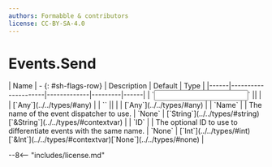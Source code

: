```yaml
---
authors: Formabble & contributors
license: CC-BY-SA-4.0
---
```



# Events.Send

<div class="sh-parameters" markdown="1">
| Name | - {: #sh-flags-row} | Description | Default | Type |
|------|---------------------|-------------|---------|------|
| `<input>` || | | [`Any`](../../types/#any) |
| `<output>` || | | [`Any`](../../types/#any) |
| `Name` |  | The name of the event dispatcher to use. | `None` | [`String`](../../types/#string)[`&String`](../../types/#contextvar) |
| `ID` |  | The optional ID to use to differentiate events with the same name. | `None` | [`Int`](../../types/#int)[`&Int`](../../types/#contextvar)[`None`](../../types/#none) |

</div>



--8<-- "includes/license.md"

